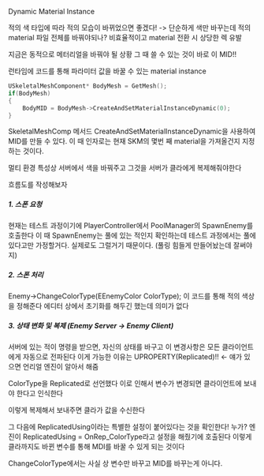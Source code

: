 Dynamic Material Instance

적의 색 타입에 따라 적의 모습이 바뀌었으면 좋겠다!
-> 단순하게 색만 바꾸는데 적의 material 파일 전체를 바꿔야되나?
비효율적이고 material 전환 시 상당한 렉 유발

지금은 동적으로 메터리얼을 바꿔야 될 상황
그 때 쓸 수 있는 것이 바로 이 MID!!

런타임에 코드를 통해 파라미터 값을 바꿀 수 있는 material instance

```c++
USkeletalMeshComponent* BodyMesh = GetMesh();
if(BodyMesh)
{
	BodyMID = BodyMesh->CreateAndSetMaterialInstanceDynamic(0);
}
```
SkeletalMeshComp 메서드 CreateAndSetMaterialInstanceDynamic을 사용하여 MID를 만들 수 있다.
이 때 인자로는 현재 SKM의 몇번 째 material을 가져올건지 지정하는 것이다.

멀티 환경 특성상 서버에서 색을 바꿔주고 그것을 서버가 클라에게 복제해줘야한다

흐름도를 작성해보자
##### 1. 스폰 요청
현재는 테스트 과정이기에 PlayerController에서 PoolManager의 SpawnEnemy를 호출한다
이 때 SpawnEnemy는 풀에 있는 적인지 확인하는데 테스트 과정에서는 풀에 있다고만 가정할거다. 실제로도 그럴거기 때문이다. (풀링 힘들게 만들어놨는데 잘써야지)
##### 2. 스폰 처리
Enemy->ChangeColorType(EEnemyColor ColorType); 이 코드를 통해 적의 색상을 정해준다
에디터 상에서 초기화를 해두긴 했는데 의미가 없다
##### 3. 상태 변화 및 복제 (Enemy Server -> Enemy Client)
서버에 있는 적이 명령을 받으면, 자신의 상태를 바구고 이 변경사항은 모든 클라이언트에게 자동으로 전파된다
이게 가능한 이유는 UPROPERTY(Replicated)!! <- 얘가 있으면 언리얼 엔진이 알아서 해줌

ColorType을 Replicated로 선언했다
이로 인해서 변수가 변경되면 클라이언트에 보내야 한다고 인식한다

이렇게 복제해서 보내주면 클라가 값을 수신한다

그 다음에 ReplicatedUsing이라는 특별한 설정이 붙어있다는 것을 확인한다! 누가? 엔진이
ReplicatedUsing = OnRep_ColorType라고 설정을 해줬기에 호출된다
이렇게 클라까지도 바뀐 변수를 통해 MDI를 바꿀 수 있게 되는 것이다

ChangeColorType에서는 사실 상 변수만 바꾸고 MID를 바꾸는게 아니다.